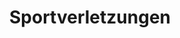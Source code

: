 ---
type: "pages"
layout: "list"
title: "Sportverletzungen"
url: "/de/chronisch"
automatic_translate: "no"
partial: "full-bg.html"
---